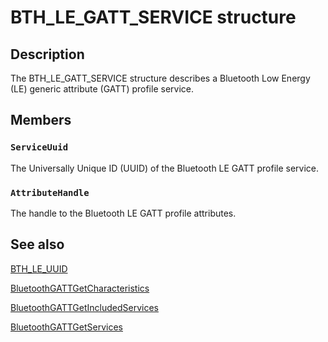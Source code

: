# BTH_LE_GATT_SERVICE structure

## Description

The BTH_LE_GATT_SERVICE structure describes a Bluetooth Low Energy (LE) generic attribute (GATT) profile service.

## Members

### `ServiceUuid`

The Universally Unique ID (UUID) of the Bluetooth LE GATT profile service.

### `AttributeHandle`

The handle to the Bluetooth LE GATT profile attributes.

## See also

[BTH_LE_UUID](https://learn.microsoft.com/windows/desktop/api/bthledef/ns-bthledef-bth_le_uuid)

[BluetoothGATTGetCharacteristics](https://learn.microsoft.com/windows/desktop/api/bluetoothleapis/nf-bluetoothleapis-bluetoothgattgetcharacteristics)

[BluetoothGATTGetIncludedServices](https://learn.microsoft.com/windows/desktop/api/bluetoothleapis/nf-bluetoothleapis-bluetoothgattgetincludedservices)

[BluetoothGATTGetServices](https://learn.microsoft.com/windows/desktop/api/bluetoothleapis/nf-bluetoothleapis-bluetoothgattgetservices)